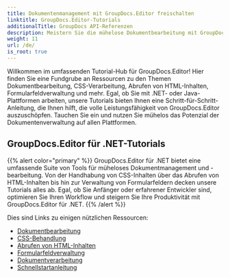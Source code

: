 ```yaml
---
title: Dokumentenmanagement mit GroupDocs.Editor freischalten
linktitle: GroupDocs.Editor-Tutorials
additionalTitle: GroupDocs API-Referenzen
description: Meistern Sie die mühelose Dokumentbearbeitung mit GroupDocs.Editor für .NET und Java. Optimieren Sie den Workflow, verwalten Sie CSS, rufen Sie HTML-Inhalte ab und mehr!
weight: 11
url: /de/
is_root: true
---
```


Willkommen im umfassenden Tutorial-Hub für GroupDocs.Editor! Hier finden Sie eine Fundgrube an Ressourcen zu den Themen Dokumentbearbeitung, CSS-Verarbeitung, Abrufen von HTML-Inhalten, Formularfeldverwaltung und mehr. Egal, ob Sie mit .NET- oder Java-Plattformen arbeiten, unsere Tutorials bieten Ihnen eine Schritt-für-Schritt-Anleitung, die Ihnen hilft, die volle Leistungsfähigkeit von GroupDocs.Editor auszuschöpfen. Tauchen Sie ein und nutzen Sie mühelos das Potenzial der Dokumentenverwaltung auf allen Plattformen.


## GroupDocs.Editor für .NET-Tutorials
{{% alert color="primary" %}}
GroupDocs.Editor für .NET bietet eine umfassende Suite von Tools für müheloses Dokumentmanagement und -bearbeitung. Von der Handhabung von CSS-Inhalten über das Abrufen von HTML-Inhalten bis hin zur Verwaltung von Formularfeldern decken unsere Tutorials alles ab. Egal, ob Sie Anfänger oder erfahrener Entwickler sind, optimieren Sie Ihren Workflow und steigern Sie Ihre Produktivität mit GroupDocs.Editor für .NET.
{{% /alert %}}

Dies sind Links zu einigen nützlichen Ressourcen:
 
- [Dokumentbearbeitung](./net/document-editing/)
- [CSS-Behandlung](./net/css-handling/)
- [Abrufen von HTML-Inhalten](./net/html-content-retrieval/)
- [Formularfeldverwaltung](./net/form-field-management/)
- [Dokumentverarbeitung](./net/document-processing/)
- [Schnellstartanleitung](./net/quick-start-guide/)